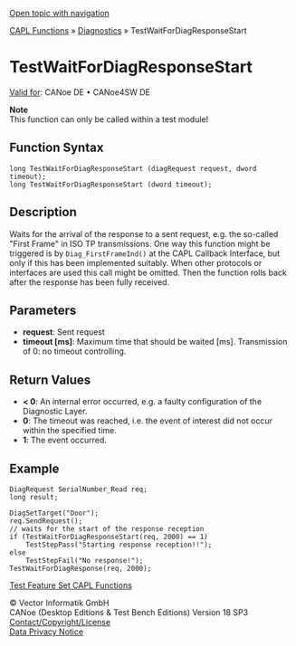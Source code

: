 [Open topic with navigation](../../../../../CANoeDEFamily.htm#Topics/CAPLFunctions/Test/Functions/CAPLfunctionTestWaitForDiagResponseStart.md)

[CAPL Functions](../../CAPLfunctions.md) » [Diagnostics](../../Diagnostics/CAPLfunctionsDiagnosticsOverview.md) » TestWaitForDiagResponseStart

# TestWaitForDiagResponseStart

[Valid for](../../../Shared/FeatureAvailability.md): CANoe DE • CANoe4SW DE

**Note**  
This function can only be called within a test module!

## Function Syntax

```plaintext
long TestWaitForDiagResponseStart (diagRequest request, dword timeout);
long TestWaitForDiagResponseStart (dword timeout);
```

## Description

Waits for the arrival of the response to a sent request, e.g. the so-called "First Frame" in ISO TP transmissions. One way this function might be triggered is by `Diag_FirstFrameInd()` at the CAPL Callback Interface, but only if this has been implemented suitably. When other protocols or interfaces are used this call might be omitted. Then the function rolls back after the response has been fully received.

## Parameters

- **request**: Sent request
- **timeout [ms]**: Maximum time that should be waited [ms]. Transmission of 0: no timeout controlling.

## Return Values

- **< 0**: An internal error occurred, e.g. a faulty configuration of the Diagnostic Layer.
- **0**: The timeout was reached, i.e. the event of interest did not occur within the specified time.
- **1**: The event occurred.

## Example

```plaintext
DiagRequest SerialNumber_Read req;
long result;

DiagSetTarget("Door");
req.SendRequest();
// waits for the start of the response reception
if (TestWaitForDiagResponseStart(req, 2000) == 1)
    TestStepPass("Starting response reception!!");
else
    TestStepFail("No response!");
TestWaitForDiagResponse(req, 2000);
```

[Test Feature Set CAPL Functions](../CAPLfunctionsTFSOverview.md)

© Vector Informatik GmbH  
CANoe (Desktop Editions & Test Bench Editions) Version 18 SP3  
[Contact/Copyright/License](../../../Shared/ContactCopyrightLicense.md)  
[Data Privacy Notice](https://www.vector.com/int/en/company/get-info/privacy-policy/)
